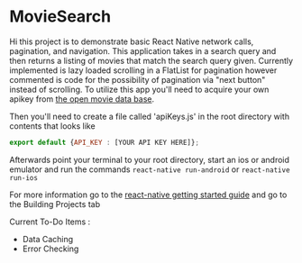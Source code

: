 # MovieSearch

Hi this project is to demonstrate basic React Native network calls, pagination, and navigation. This application takes in a search query
and then returns a listing of movies that match the search query given. Currently implemented is lazy loaded scrolling in a FlatList for pagination
however commented is code for the possibility of pagination via "next button" instead of scrolling. To utilize this app you'll need to acquire your
own apikey from [the open movie data base](http://www.omdbapi.com/).

Then you'll need to create a file called 'apiKeys.js' in the root directory with contents that looks like
```javascript
export default {API_KEY : [YOUR API KEY HERE]};
```
Afterwards point your terminal to your root directory, start an ios or android emulator and run the commands
`react-native run-android`
or
`react-native run-ios`


For more information go to the [react-native getting started guide](https://facebook.github.io/react-native/docs/getting-started) and go to the Building Projects tab


Current To-Do Items :

* Data Caching
* Error Checking
